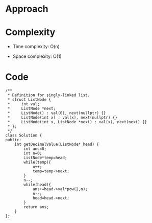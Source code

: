 # Approach
<!-- Describe your approach to solving the problem. -->

# Complexity
- Time complexity: O(n)
<!-- Add your time complexity here, e.g. $$O(n)$$ -->

- Space complexity: O(1)
<!-- Add your space complexity here, e.g. $$O(n)$$ -->

# Code
```
/**
 * Definition for singly-linked list.
 * struct ListNode {
 *     int val;
 *     ListNode *next;
 *     ListNode() : val(0), next(nullptr) {}
 *     ListNode(int x) : val(x), next(nullptr) {}
 *     ListNode(int x, ListNode *next) : val(x), next(next) {}
 * };
 */
class Solution {
public:
    int getDecimalValue(ListNode* head) {
        int ans=0;
        int n=0;
        ListNode*temp=head;
        while(temp){
            n++;
            temp=temp->next;
        }
        n--;
        while(head){
            ans+=head->val*pow(2,n);
            n--;
            head=head->next;
        }
        return ans;
    }
};
```
